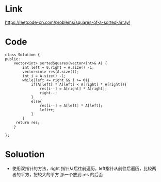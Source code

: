 # Link 
https://leetcode-cn.com/problems/squares-of-a-sorted-array/
# Code
    class Solution {
    public:
        vector<int> sortedSquares(vector<int>& A) {
            int left = 0,right = A.size() -1;
            vector<int> res(A.size());  
            int i = A.size() -1;
            while(left <= right && i >= 0){
                if(A[left] * A[left] < A[right] * A[right]){
                    res[i--] = A[right] * A[right];
                    right--;
                }
                else{
                    res[i--] = A[left] * A[left];
                    left++;
                }
            }
         return res;
        }

    };
# Soluotion
  * 使用双指针的方法，right 指针从后往前遍历，left指针从前往后遍历，比较两者的平方，把较大的平方 那一个放到 res 的后面
